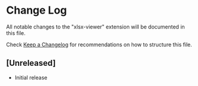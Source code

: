 # Change Log

All notable changes to the "xlsx-viewer" extension will be documented in this file.

Check [Keep a Changelog](http://keepachangelog.com/) for recommendations on how to structure this file.

## [Unreleased]

- Initial release